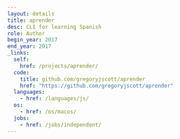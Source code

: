 ```yaml
---
layout: details
title: aprender
desc: CLI for learning Spanish
role: Author
begin_year: 2017
end_year: 2017
_links:
  self:
    href: /projects/aprender/
  code:
    title: github.com/gregoryjscott/aprender
    href: "https://github.com/gregoryjscott/aprender"
  languages:
    - href: /languages/js/
  os:
    - href: /os/macos/
  jobs:
    - href: /jobs/independent/
---
```

